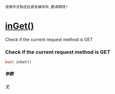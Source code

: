     该微件文档还在紧急编写中,敬请期待!
[inGet()](http://twinh.github.com/widget/api/inGet)
===================================================

Check if the current request method is GET

### Check if the current request method is GET
```php
bool inGet()
```

##### 参数
*无*

